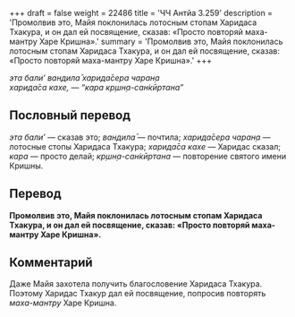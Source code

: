 +++
draft = false
weight = 22486
title = 'ЧЧ Антйа 3.259'
description = 'Промолвив это, Майя поклонилась лотосным стопам Харидаса Тхакура, и он дал ей посвящение, сказав: «Просто повторяй маха-мантру Харе Кришна».'
summary = 'Промолвив это, Майя поклонилась лотосным стопам Харидаса Тхакура, и он дал ей посвящение, сказав: «Просто повторяй маха-мантру Харе Кришна».'
+++

_эта бали’ вандила̄ харида̄сера чаран̣а  
харида̄са кахе, — “кара кр̣шн̣а-сан̇кӣртана”_

## Пословный перевод

_эта_ _бали’_ — сказав это; _вандила̄_ — почтила; _харида̄сера_ _чаран̣а_ — лотосные стопы Харидаса Тхакура; _харида̄са_ _кахе_ — Харидас сказал; _кара_ — просто делай; _кр̣шн̣а_\-_сан̇кӣртана_ — повторение святого имени Кришны.

## Перевод

**Промолвив это, Майя поклонилась лотосным стопам Харидаса Тхакура, и он дал ей посвящение, сказав: «Просто повторяй маха-мантру Харе Кришна».**

## Комментарий

Даже Майя захотела получить благословение Харидаса Тхакура. Поэтому Харидас Тхакур дал ей посвящение, попросив повторять _маха-мантру_ Харе Кришна.

